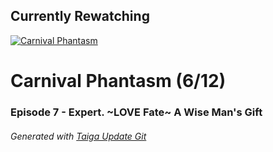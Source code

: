 ﻿
## Currently Rewatching

[![Carnival Phantasm](https://s4.anilist.co/file/anilistcdn/media/anime/cover/medium/bx10012-MNLVctKXaIAf.jpg)](https://anilist.co/anime/10012)

# Carnival Phantasm (6/12)

### Episode 7 - Expert. ~LOVE Fate~ A Wise Man's Gift

###### *Generated with [Taiga Update Git](https://github.com/nike4613/taiga-update-git)*